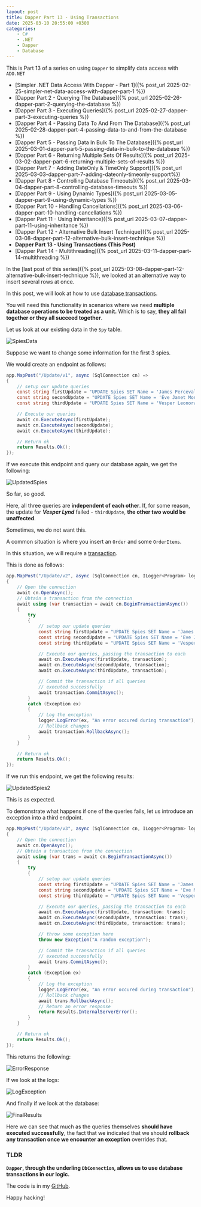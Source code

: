 ```yaml
---
layout: post
title: Dapper Part 13 - Using Transactions
date: 2025-03-10 20:55:00 +0300
categories:
    - C#
    - .NET
    - Dapper
    - Database
---
```


This is Part 13 of a series on using `Dapper` to simplify data access with `ADO.NET`

* [Simpler .NET Data Access With Dapper - Part 1]({% post_url 2025-02-25-simpler-net-data-access-with-dapper-part-1 %})
* [Dapper Part 2 - Querying The Database]({% post_url 2025-02-26-dapper-part-2-querying-the-database %})
* [Dapper Part 3 - Executing Queries]({% post_url 2025-02-27-dapper-part-3-executing-queries %})
* [Dapper Part 4 - Passing Data To And From The Database]({% post_url 2025-02-28-dapper-part-4-passing-data-to-and-from-the-database %})
* [Dapper Part 5 - Passing Data In Bulk To The Database]({% post_url 2025-03-01-dapper-part-5-passing-data-in-bulk-to-the-database %})
* [Dapper Part 6 - Returning Multiple Sets Of Results]({% post_url 2025-03-02-dapper-part-6-returning-multiple-sets-of-results %})
* [Dapper Part 7 - Adding DateOnly & TimeOnly Support]({% post_url 2025-03-03-dapper-part-7-adding-dateonly-timeonly-support%})
* [Dapper Part 8 - Controlling Database Timeouts]({% post_url 2025-03-04-dapper-part-8-controlling-database-timeouts %})
* [Dapper Part 9 - Using Dynamic Types]({% post_url 2025-03-05-dapper-part-9-using-dynamic-types %})
* [Dapper Part 10 - Handling Cancellations]({% post_url 2025-03-06-dapper-part-10-handling-cancellations %})
* [Dapper Part 11 - Using Inheritance]({% post_url 2025-03-07-dapper-part-11-using-inheritance %})
* [Dapper Part 12 - Alternative Bulk Insert Technique]({% post_url 2025-03-08-dapper-part-12-alternative-bulk-insert-technique %})
* **Dapper Part 13 - Using Transactions (This Post)**
* [Dapper Part 14 - Multithreading]({% post_url 2025-03-11-dapper-part-14-multithreading %})

In the [last post of this series]({% post_url 2025-03-08-dapper-part-12-alternative-bulk-insert-technique %}), we looked at an alternative way to insert several rows at once.

In this post, we will look at how to use [database transactions](https://www.geeksforgeeks.org/transaction-in-dbms/).

You will need this functionality in scenarios where we need **multiple database operations to be treated as a unit.** Which is to say, **they all fail together or they all succeed together**.

Let us look at our existing data in the `Spy` table.

![SpiesData](../images/2025/03/SpiesData.png)

Suppose we want to change some information for the first 3 spies.

We would create an endpoint as follows:

```c#
app.MapPost("/Update/v1", async (SqlConnection cn) =>
{
    // setup our update queries
    const string firstUpdate = "UPDATE Spies SET Name = 'James Perceval Bond' WHERE SpyID = 1";
    const string secondUpdate = "UPDATE Spies SET Name = 'Eve Janet MoneyPenny' WHERE SpyID = 2";
    const string thirdUpdate = "UPDATE Spies SET Name = 'Vesper Leonora Lynd' WHERE SpyID = 3";

    // Execute our queries
    await cn.ExecuteAsync(firstUpdate);
    await cn.ExecuteAsync(secondUpdate);
    await cn.ExecuteAsync(thirdUpdate);

    // Return ok
    return Results.Ok();
});
```

If we execute this endpoint and query our database again, we get the following:

![UpdatedSpies](../images/2025/03/UpdatedSpies.png)

So far, so good.

Here, all three queries are **independent of each other**. If, for some reason, the update for ***Vesper Lynd*** failed - `thirdUpdate`, **the other two would be unaffected**.

Sometimes, we do not want this. 

A common situation is where you insert an `Order` and some `OrderItems`.

In this situation, we will require a [transaction](https://learn.microsoft.com/en-us/dotnet/api/microsoft.data.sqlclient.sqltransaction?view=sqlclient-dotnet-standard-5.2).

This is done as follows:

```c#
app.MapPost("/Update/v2", async (SqlConnection cn, ILogger<Program> logger) =>
{
    // Open the connection
    await cn.OpenAsync();
    // Obtain a transaction from the connection
    await using (var transaction = await cn.BeginTransactionAsync())
    {
        try
        {
            // setup our update queries
            const string firstUpdate = "UPDATE Spies SET Name = 'James Michael Bond' WHERE SpyID = 1";
            const string secondUpdate = "UPDATE Spies SET Name = 'Eve Jean MoneyPenny' WHERE SpyID = 2";
            const string thirdUpdate = "UPDATE Spies SET Name = 'Vesper Madison Lynd' WHERE SpyID = 3";

            // Execute our queries, passing the transaction to each
            await cn.ExecuteAsync(firstUpdate, transaction);
            await cn.ExecuteAsync(secondUpdate, transaction);
            await cn.ExecuteAsync(thirdUpdate, transaction);

            // Commit the transaction if all queries
            // executed successfully
            await transaction.CommitAsync();
        }
        catch (Exception ex)
        {
            // Log the exception
            logger.LogError(ex, "An error occured during transaction");
            // Rollback changes
            await transaction.RollbackAsync();
        }
    }

    // Return ok
    return Results.Ok();
});
```

If we run this endpoint, we get the following results:

![UpdatedSpies2](../images/2025/03/UpdatedSpies2.png)

This is as expected.

To demonstrate what happens if one of the queries fails, let us introduce an exception into a third endpoint.

```c#
app.MapPost("/Update/v3", async (SqlConnection cn, ILogger<Program> logger) =>
{
    // Open the connection
    await cn.OpenAsync();
    // Obtain a transaction from the connection
    await using (var trans = await cn.BeginTransactionAsync())
    {
        try
        {
            // setup our update queries
            const string firstUpdate = "UPDATE Spies SET Name = 'James Bond' WHERE SpyID = 1";
            const string secondUpdate = "UPDATE Spies SET Name = 'Eve MoneyPenny' WHERE SpyID = 2";
            const string thirdUpdate = "UPDATE Spies SET Name = 'Vesper Lynd' WHERE SpyID = 3";

            // Execute our queries, passing the transaction to each
            await cn.ExecuteAsync(firstUpdate, transaction: trans);
            await cn.ExecuteAsync(secondUpdate, transaction: trans);
            await cn.ExecuteAsync(thirdUpdate, transaction: trans);

            // throw some exception here
            throw new Exception("A random exception");

            // Commit the transaction if all queries
            // executed successfully
            await trans.CommitAsync();
        }
        catch (Exception ex)
        {
            // Log the exception
            logger.LogError(ex, "An error occured during transaction");
            // Rollback changes
            await trans.RollbackAsync();
            // Return an error response
            return Results.InternalServerError();
        }
    }

    // Return ok
    return Results.Ok();
});
```

This returns the following:

![ErrorResponse](../images/2025/03/ErrorResponse.png)

If we look at the logs:

![LogException](../images/2025/03/LogException.png)

And finally if we look at the database:

![FinalResults](../images/2025/03/FinalResults.png)

Here we can see that much as the queries themselves **should have executed successfully**, the fact that we indicated that we should **rollback any transaction once we encounter an exception** overrides that.

### TLDR

**`Dapper`, through the underling `DbConnection`, allows us to use database transactions in our logic.**

The code is in my [GitHub](https://github.com/conradakunga/BlogCode/tree/master/2025-03-10%20-%20Dapper%20Part%2013).

Happy hacking!
